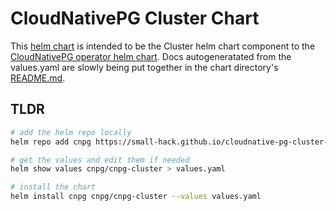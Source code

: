 # CloudNativePG Cluster Chart

This [helm chart](https://small-hack.github.io/cloudnative-pg-tenant-chart/) is intended to be the Cluster helm chart component to the [CloudNativePG operator helm chart](https://github.com/cloudnative-pg/charts). Docs autogeneratated from the values.yaml are slowly being put together in the chart directory's [README.md](https://github.com/small-hack/cloudnative-pg-tenant-chart/tree/main/charts/cloudnative-pg-tenant#readme).

## TLDR

```bash
# add the helm repo locally
helm repo add cnpg https://small-hack.github.io/cloudnative-pg-cluster-chart

# get the values and edit them if needed
helm show values cnpg/cnpg-cluster > values.yaml

# install the chart
helm install cnpg cnpg/cnpg-cluster --values values.yaml
```
